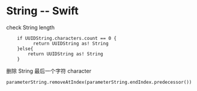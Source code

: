 # String  --   Swift


 check String length

        if UUIDString.characters.count == 0 {
              return UUIDString as! String
        }else{
            return UUIDString as! String
        }


删除 String 最后一个字符 character

	parameterString.removeAtIndex(parameterString.endIndex.predecessor())
